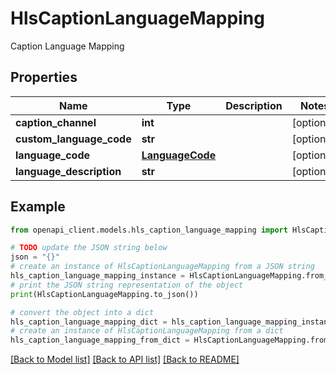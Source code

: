 # HlsCaptionLanguageMapping

Caption Language Mapping

## Properties

Name | Type | Description | Notes
------------ | ------------- | ------------- | -------------
**caption_channel** | **int** |  | [optional] 
**custom_language_code** | **str** |  | [optional] 
**language_code** | [**LanguageCode**](LanguageCode.md) |  | [optional] 
**language_description** | **str** |  | [optional] 

## Example

```python
from openapi_client.models.hls_caption_language_mapping import HlsCaptionLanguageMapping

# TODO update the JSON string below
json = "{}"
# create an instance of HlsCaptionLanguageMapping from a JSON string
hls_caption_language_mapping_instance = HlsCaptionLanguageMapping.from_json(json)
# print the JSON string representation of the object
print(HlsCaptionLanguageMapping.to_json())

# convert the object into a dict
hls_caption_language_mapping_dict = hls_caption_language_mapping_instance.to_dict()
# create an instance of HlsCaptionLanguageMapping from a dict
hls_caption_language_mapping_from_dict = HlsCaptionLanguageMapping.from_dict(hls_caption_language_mapping_dict)
```
[[Back to Model list]](../README.md#documentation-for-models) [[Back to API list]](../README.md#documentation-for-api-endpoints) [[Back to README]](../README.md)



